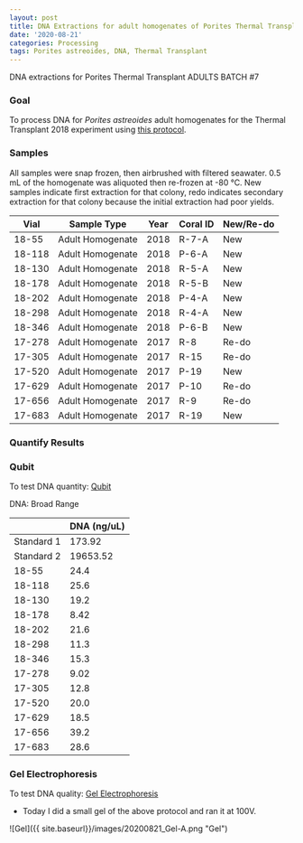 ```yaml
---
layout: post
title: DNA Extractions for adult homogenates of Porites Thermal Transplant Batch 7
date: '2020-08-21'
categories: Processing
tags: Porites astreoides, DNA, Thermal Transplant
---
```



DNA extractions for Porites Thermal Transplant ADULTS BATCH #7

### Goal
To process DNA for *Porites astreoides* adult homogenates for the Thermal Transplant 2018 experiment using [this protocol](https://kevinhwong1.github.io/KevinHWong_Notebook/DNA-Extractions-for-adult-homogenates-of-Porites-Thermal-Transplant/).

### Samples

All samples were snap frozen, then airbrushed with filtered seawater. 0.5 mL of the homogenate was aliquoted then re-frozen at -80 &deg;C. New samples indicate first extraction for that colony, redo indicates secondary extraction for that colony because the initial extraction had poor yields.

| Vial   	| Sample Type      	| Year 	| Coral ID 	| New/Re-do 	|
|--------	|------------------	|------	|----------	|-----------	|
| 18-55  	| Adult Homogenate 	| 2018 	| R-7-A    	| New       	|
| 18-118 	| Adult Homogenate 	| 2018 	| P-6-A    	| New       	|
| 18-130 	| Adult Homogenate 	| 2018 	| R-5-A    	| New       	|
| 18-178 	| Adult Homogenate 	| 2018 	| R-5-B    	| New       	|
| 18-202 	| Adult Homogenate 	| 2018 	| P-4-A    	| New       	|
| 18-298 	| Adult Homogenate 	| 2018 	| R-4-A    	| New       	|
| 18-346 	| Adult Homogenate 	| 2018 	| P-6-B    	| New       	|
| 17-278 	| Adult Homogenate 	| 2017 	| R-8      	| Re-do     	|
| 17-305 	| Adult Homogenate 	| 2017 	| R-15     	| Re-do     	|
| 17-520 	| Adult Homogenate 	| 2017 	| P-19     	| New       	|
| 17-629 	| Adult Homogenate 	| 2017 	| P-10     	| Re-do     	|
| 17-656 	| Adult Homogenate 	| 2017 	| R-9      	| Re-do     	|
| 17-683 	| Adult Homogenate 	| 2017 	| R-19     	| New       	|

### Quantify Results

### Qubit

To test DNA quantity: [Qubit](https://github.com/emmastrand/EmmaStrand_Notebook/blob/master/_posts/2019-05-31-Qubit-Protocol.md)  


DNA: Broad Range

|            	| DNA (ng/uL) 	|
|------------	|-------------	|
| Standard 1 	| 173.92      	|
| Standard 2 	| 19653.52    	|
| 18-55      	| 24.4        	|
| 18-118     	| 25.6        	|
| 18-130     	| 19.2        	|
| 18-178     	| 8.42        	|
| 18-202     	| 21.6        	|
| 18-298     	| 11.3        	|
| 18-346     	| 15.3        	|
| 17-278     	| 9.02        	|
| 17-305     	| 12.8        	|
| 17-520     	| 20.0        	|
| 17-629     	| 18.5        	|
| 17-656     	| 39.2        	|
| 17-683     	| 28.6        	|

### Gel Electrophoresis
To test DNA quality: [Gel Electrophoresis](https://github.com/emmastrand/EmmaStrand_Notebook/blob/master/_posts/2019-07-16-Gel-Electrophoresis-Protocol.md)

- Today I did a small gel of the above protocol and ran it at 100V.

![Gel]({{ site.baseurl}}/images/20200821_Gel-A.png "Gel")
